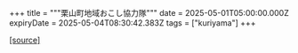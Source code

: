 +++
title = """栗山町地域おこし協力隊"""
date = 2025-05-01T05:00:00.000Z
expiryDate = 2025-05-04T08:30:42.383Z
tags = ["kuriyama"]
+++


[[source]](https://www.town.kuriyama.hokkaido.jp/soshiki/31/630.html)
